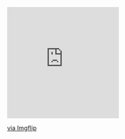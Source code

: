 <div style="width:260px;max-width:100%;"><div style="height:0;padding-bottom:100%;position:relative;"><iframe width="260" height="260" style="position:absolute;top:0;left:0;width:100%;height:100%;" frameBorder="0" src="https://imgflip.com/embed/6c232r"></iframe></div><p><a href="https://imgflip.com/gif/6c232r">via Imgflip</a></p></div>

